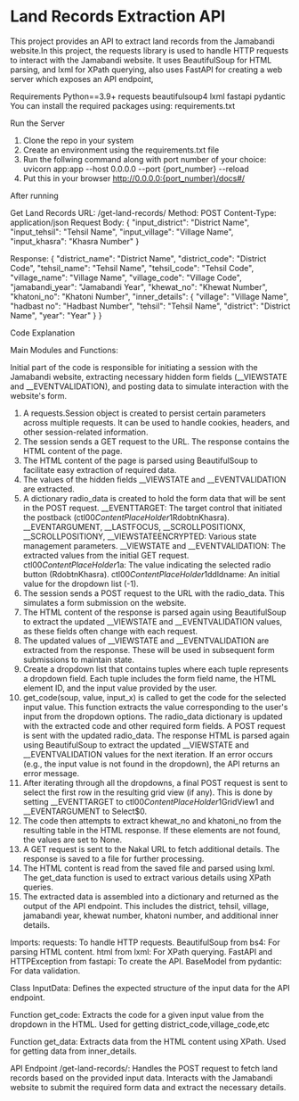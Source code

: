 # Land Records Extraction API

This project provides an API to extract land records from the Jamabandi website.In this project, the requests library is used to handle HTTP requests to interact with the Jamabandi website. It uses BeautifulSoup for HTML parsing, and lxml for XPath querying, also uses FastAPI for creating a web server which exposes an API endpoint,

Requirements
Python==3.9+
requests
beautifulsoup4
lxml
fastapi
pydantic
You can install the required packages using: requirements.txt

Run the Server
1) Clone the repo in your system
2) Create an environment using the requirements.txt file
3) Run the follwing command along with port number of your choice:
uvicorn app:app --host 0.0.0.0 --port {port_number} --reload
4) Put this in your browser 
http://0.0.0.0:{port_number}/docs#/

After running 

Get Land Records
URL: /get-land-records/
Method: POST
Content-Type: application/json
Request Body:
{
    "input_district": "District Name",
    "input_tehsil": "Tehsil Name",
    "input_village": "Village Name",
    "input_khasra": "Khasra Number"
}

Response:
{
    "district_name": "District Name",
    "district_code": "District Code",
    "tehsil_name": "Tehsil Name",
    "tehsil_code": "Tehsil Code",
    "village_name": "Village Name",
    "village_code": "Village Code",
    "jamabandi_year": "Jamabandi Year",
    "khewat_no": "Khewat Number",
    "khatoni_no": "Khatoni Number",
    "inner_details": {
        "village": "Village Name",
        "hadbast no": "Hadbast Number",
        "tehsil": "Tehsil Name",
        "district": "District Name",
        "year": "Year"
    }
}

Code Explanation

Main Modules and Functions:

Initial part of the code is responsible for initiating a session with the Jamabandi website, extracting necessary hidden form fields (__VIEWSTATE and __EVENTVALIDATION), and posting data to simulate interaction with the website's form.
1) A requests.Session object is created to persist certain parameters across multiple requests. It can be used to handle cookies, headers, and other session-related information.
2) The session sends a GET request to the URL. The response contains the HTML content of the page.
3) The HTML content of the page is parsed using BeautifulSoup to facilitate easy extraction of required data.
4) The values of the hidden fields __VIEWSTATE and __EVENTVALIDATION are extracted. 
5) A dictionary radio_data is created to hold the form data that will be sent in the POST request.
  __EVENTTARGET: The target control that initiated the postback (ctl00$ContentPlaceHolder1$RdobtnKhasra).
  __EVENTARGUMENT, __LASTFOCUS, __SCROLLPOSITIONX, __SCROLLPOSITIONY, __VIEWSTATEENCRYPTED: Various state management parameters.
  __VIEWSTATE and __EVENTVALIDATION: The extracted values from the initial GET request.
  ctl00$ContentPlaceHolder1$a: The value indicating the selected radio button (RdobtnKhasra).
  ctl00$ContentPlaceHolder1$ddldname: An initial value for the dropdown list (-1).
6) The session sends a POST request to the URL with the radio_data. This simulates a form submission on the website.
7) The HTML content of the response is parsed again using BeautifulSoup to extract the updated __VIEWSTATE and __EVENTVALIDATION values, as these fields often change with each request.
8) The updated values of __VIEWSTATE and __EVENTVALIDATION are extracted from the response. These will be used in subsequent form submissions to maintain state.
9) Create a dropdown list that contains tuples where each tuple represents a dropdown field. Each tuple includes the form field name, the HTML element ID, and the input value provided by the user.
10) get_code(soup, value, input_x) is called to get the code for the selected input value. This function extracts the value corresponding to the user's input from the dropdown options.
The radio_data dictionary is updated with the extracted code and other required form fields.
A POST request is sent with the updated radio_data.
The response HTML is parsed again using BeautifulSoup to extract the updated __VIEWSTATE and __EVENTVALIDATION values for the next iteration.
If an error occurs (e.g., the input value is not found in the dropdown), the API returns an error message.
11) After iterating through all the dropdowns, a final POST request is sent to select the first row in the resulting grid view (if any). This is done by setting __EVENTTARGET to ctl00$ContentPlaceHolder1$GridView1 and __EVENTARGUMENT to Select$0.
12) The code then attempts to extract khewat_no and khatoni_no from the resulting table in the HTML response. If these elements are not found, the values are set to None.
13) A GET request is sent to the Nakal URL to fetch additional details. The response is saved to a file for further processing.
14) The HTML content is read from the saved file and parsed using lxml.
The get_data function is used to extract various details using XPath queries.
15) The extracted data is assembled into a dictionary and returned as the output of the API endpoint. This includes the district, tehsil, village, jamabandi year, khewat number, khatoni number, and additional inner details.

Imports:
requests: To handle HTTP requests.
BeautifulSoup from bs4: For parsing HTML content.
html from lxml: For XPath querying.
FastAPI and HTTPException from fastapi: To create the API.
BaseModel from pydantic: For data validation.

Class InputData:
Defines the expected structure of the input data for the API endpoint.

Function get_code:
Extracts the code for a given input value from the dropdown in the HTML. Used for getting district_code,village_code,etc

Function get_data:
Extracts data from the HTML content using XPath. Used for getting data from inner_details.

API Endpoint /get-land-records/:
Handles the POST request to fetch land records based on the provided input data.
Interacts with the Jamabandi website to submit the required form data and extract the necessary details.



